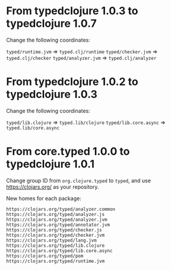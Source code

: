 # From typedclojure 1.0.3 to typedclojure 1.0.7

Change the following coordinates:

`typed/runtime.jvm` => `typed.clj/runtime`
`typed/checker.jvm` => `typed.clj/checker`
`typed/analyzer.jvm` => `typed.clj/analyzer`

# From typedclojure 1.0.2 to typedclojure 1.0.3

Change the following coordinates:

`typed/lib.clojure` => `typed.lib/clojure`
`typed/lib.core.async` => `typed.lib/core.async`

# From core.typed 1.0.0 to typedclojure 1.0.1

Change group ID from `org.clojure.typed` to `typed`, and
use https://clojars.org/ as your repository.

New homes for each package:

```
https://clojars.org/typed/analyzer.common
https://clojars.org/typed/analyzer.js
https://clojars.org/typed/analyzer.jvm
https://clojars.org/typed/annotator.jvm
https://clojars.org/typed/checker.js
https://clojars.org/typed/checker.jvm
https://clojars.org/typed/lang.jvm
https://clojars.org/typed/lib.clojure
https://clojars.org/typed/lib.core.async
https://clojars.org/typed/pom
https://clojars.org/typed/runtime.jvm
```
